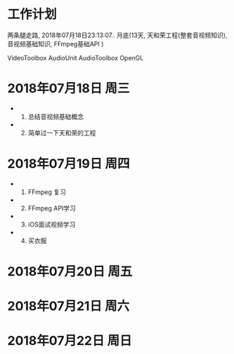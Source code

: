 # 工作计划

两条腿走路, 2018年07月18日23:13:07.. 月底(13天, 天和荣工程(整套音视频知识), 音视频基础知识, FFmpeg基础API )

VideoToolbox
AudioUnit
AudioToolbox
OpenGL



# 2018年07月18日 周三

- 1. 总结音视频基础概念
- 2. 简单过一下天和荣的工程
 
# 2018年07月19日 周四

- 1. FFmpeg 复习
- 2. FFmpeg API学习
- 3. iOS面试视频学习
- 4. 买衣服

# 2018年07月20日 周五

# 2018年07月21日 周六

# 2018年07月22日 周日


